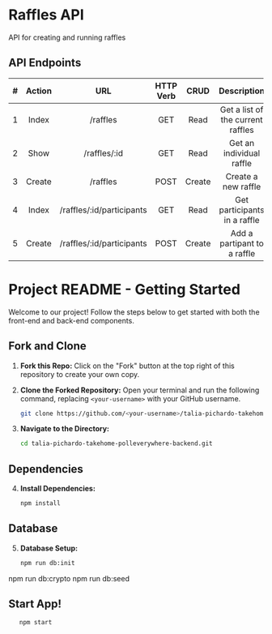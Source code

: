# Raffles API

API for creating and running raffles

## API Endpoints

|  #  | Action  |                  URL                   | HTTP Verb |  CRUD  |                  Description                  |
| :-: | :-----: | :------------------------------------: | :-------: | :----: | :-------------------------------------------: |
|  1  |  Index  | /raffles |    GET    |  Read  | Get a list of the current raffles |
|  2  |  Show   |           /raffles/:id            |    GET    |  Read  |         Get an individual raffle         |
|  3  | Create  |             /raffles              |   POST    | Create |           Create a new raffle            |
|  4  | Index  |           /raffles/:id/participants            |    GET    | Read | Get participants in a raffle              |          |
|  5  | Create  |             /raffles/:id/participants              |   POST    | Create |           Add a partipant to a raffle           |


# Project README - Getting Started

Welcome to our project! Follow the steps below to get started with both the front-end and back-end components.

## Fork and Clone

1. **Fork this Repo:** Click on the "Fork" button at the top right of this repository to create your own copy.

2. **Clone the Forked Repository:** Open your terminal and run the following command, replacing `<your-username>` with your GitHub username.
    ```bash
    git clone https://github.com/<your-username>/talia-pichardo-takehome-polleverywhere-backend.git
    ```

3. **Navigate to the Directory:**
    ```bash
    cd talia-pichardo-takehome-polleverywhere-backend.git
    ```

## Dependencies
4. **Install Dependencies:**
   ```bash
   npm install

## Database 
5. **Database Setup:**
   ```bash
   npm run db:init
npm run db:crypto
npm run db:seed

## Start App!
```bash
   npm start
